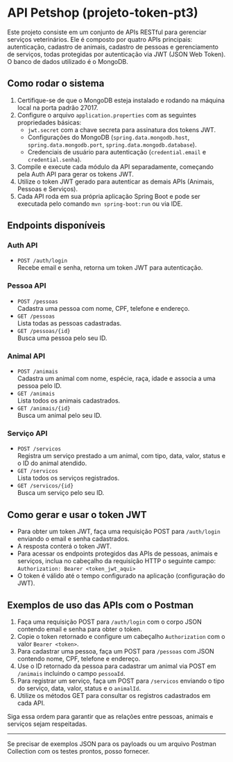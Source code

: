 # API Petshop (projeto-token-pt3)

Este projeto consiste em um conjunto de APIs RESTful para gerenciar serviços veterinários. Ele é composto por quatro APIs principais: autenticação, cadastro de animais, cadastro de pessoas e gerenciamento de serviços, todas protegidas por autenticação via JWT (JSON Web Token). O banco de dados utilizado é o MongoDB.

## Como rodar o sistema

1. Certifique-se de que o MongoDB esteja instalado e rodando na máquina local na porta padrão 27017.
2. Configure o arquivo `application.properties` com as seguintes propriedades básicas:
   - `jwt.secret` com a chave secreta para assinatura dos tokens JWT.
   - Configurações do MongoDB (`spring.data.mongodb.host`, `spring.data.mongodb.port`, `spring.data.mongodb.database`).
   - Credenciais de usuário para autenticação (`credential.email` e `credential.senha`).
3. Compile e execute cada módulo da API separadamente, começando pela Auth API para gerar os tokens JWT.
4. Utilize o token JWT gerado para autenticar as demais APIs (Animais, Pessoas e Serviços).
5. Cada API roda em sua própria aplicação Spring Boot e pode ser executada pelo comando `mvn spring-boot:run` ou via IDE.

## Endpoints disponíveis

### Auth API
- `POST /auth/login`  
  Recebe email e senha, retorna um token JWT para autenticação.

### Pessoa API
- `POST /pessoas`  
  Cadastra uma pessoa com nome, CPF, telefone e endereço.
- `GET /pessoas`  
  Lista todas as pessoas cadastradas.
- `GET /pessoas/{id}`  
  Busca uma pessoa pelo seu ID.

### Animal API
- `POST /animais`  
  Cadastra um animal com nome, espécie, raça, idade e associa a uma pessoa pelo ID.
- `GET /animais`  
  Lista todos os animais cadastrados.
- `GET /animais/{id}`  
  Busca um animal pelo seu ID.

### Serviço API
- `POST /servicos`  
  Registra um serviço prestado a um animal, com tipo, data, valor, status e o ID do animal atendido.
- `GET /servicos`  
  Lista todos os serviços registrados.
- `GET /servicos/{id}`  
  Busca um serviço pelo seu ID.

## Como gerar e usar o token JWT

- Para obter um token JWT, faça uma requisição POST para `/auth/login` enviando o email e senha cadastrados.
- A resposta conterá o token JWT.
- Para acessar os endpoints protegidos das APIs de pessoas, animais e serviços, inclua no cabeçalho da requisição HTTP o seguinte campo:  
  `Authorization: Bearer <token_jwt_aqui>`
- O token é válido até o tempo configurado na aplicação (configuração do JWT).

## Exemplos de uso das APIs com o Postman

1. Faça uma requisição POST para `/auth/login` com o corpo JSON contendo email e senha para obter o token.
2. Copie o token retornado e configure um cabeçalho `Authorization` com o valor `Bearer <token>`.
3. Para cadastrar uma pessoa, faça um POST para `/pessoas` com JSON contendo nome, CPF, telefone e endereço.
4. Use o ID retornado da pessoa para cadastrar um animal via POST em `/animais` incluindo o campo `pessoaId`.
5. Para registrar um serviço, faça um POST para `/servicos` enviando o tipo do serviço, data, valor, status e o `animalId`.
6. Utilize os métodos GET para consultar os registros cadastrados em cada API.

Siga essa ordem para garantir que as relações entre pessoas, animais e serviços sejam respeitadas.

---

Se precisar de exemplos JSON para os payloads ou um arquivo Postman Collection com os testes prontos, posso fornecer.
